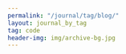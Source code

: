 ```yaml
---
permalink: "/journal/tag/blog/"
layout: journal_by_tag
tag: code
header-img: img/archive-bg.jpg
---
```

